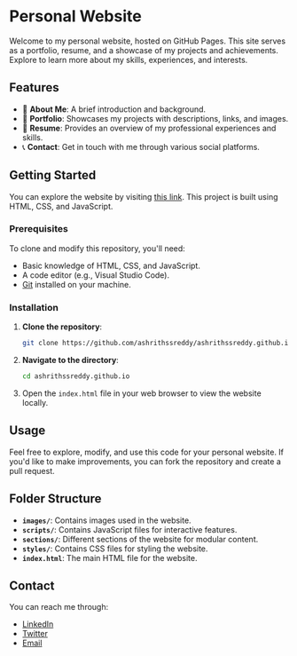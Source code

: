 
# Personal Website

Welcome to my personal website, hosted on GitHub Pages. This site serves as a portfolio, resume, and a showcase of my projects and achievements. Explore to learn more about my skills, experiences, and interests.

## Features

- 📝 **About Me**: A brief introduction and background.
- 📂 **Portfolio**: Showcases my projects with descriptions, links, and images.
- 📄 **Resume**: Provides an overview of my professional experiences and skills.
- 📞 **Contact**: Get in touch with me through various social platforms.

## Getting Started

You can explore the website by visiting [this link](https://ashrithssreddy.github.io). This project is built using HTML, CSS, and JavaScript.

### Prerequisites

To clone and modify this repository, you'll need:
- Basic knowledge of HTML, CSS, and JavaScript.
- A code editor (e.g., Visual Studio Code).
- [Git](https://git-scm.com/) installed on your machine.

### Installation

1. **Clone the repository**:
   ```bash
   git clone https://github.com/ashrithssreddy/ashrithssreddy.github.io.git
   ```
2. **Navigate to the directory**:
   ```bash
   cd ashrithssreddy.github.io
   ```
3. Open the `index.html` file in your web browser to view the website locally.

## Usage

Feel free to explore, modify, and use this code for your personal website. If you'd like to make improvements, you can fork the repository and create a pull request.

## Folder Structure

- **`images/`**: Contains images used in the website.
- **`scripts/`**: Contains JavaScript files for interactive features.
- **`sections/`**: Different sections of the website for modular content.
- **`styles/`**: Contains CSS files for styling the website.
- **`index.html`**: The main HTML file for the website.

## Contact

You can reach me through:
- [LinkedIn](https://www.linkedin.com/in/ashrithssreddy)
- [Twitter](https://twitter.com/ashrithssreddy)
- [Email](mailto:ashrithssreddy@gmail.com)